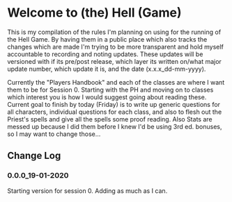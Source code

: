 # Welcome to (the) Hell (Game)

This is my compilation of the rules I'm planning on using for the running of the Hell Game. By having them in a public place which also tracks the changes which are made I'm trying to be more transparent and hold myself accountable to recording and noting updates. These updates will be versioned with if its pre/post release, which layer its written on/what major update number, which update it is, and the date (x.x.x_dd-mm-yyyy).


Currently the "Players Handbook" and each of the classes are where I want them to be for Session 0. Starting with the PH and moving on to classes which interest you is how I would suggest going about reading these. Current goal to finish by today (Friday) is to write up generic questions for all characters, individual questions for each class, and also to flesh out the Priest's spells and give all the spells some proof reading. Also Stats are messed up because I did them before  I knew I'd be using 3rd ed. bonuses, so I may want to change those...


## Change Log

### 0.0.0_19-01-2020

Starting version for session 0. Adding as much as I can.

